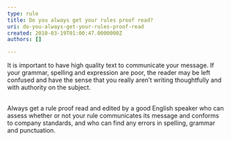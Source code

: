 ```yaml
---
type: rule
title: Do you always get your rules proof read?
uri: do-you-always-get-your-rules-proof-read
created: 2010-03-19T01:00:47.0000000Z
authors: []

---
```


It is important to have high quality text to communicate your message. If your grammar, spelling and expression are poor, the reader may be left confused and have the sense that you really aren’t writing thoughtfully and with authority on the subject.



<br>Always get a rule proof read and edited by a good English speaker who can assess whether or not your rule communicates its message and conforms to company standards, and who can find any errors in spelling, grammar and punctuation.
